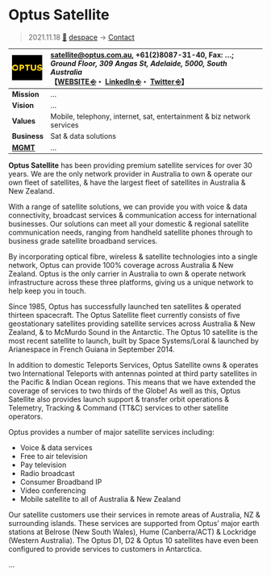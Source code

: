 # Optus Satellite
> 2021.11.18 [🚀](../../../index/index.md) [despace](../index.md) → [Contact](../contact.md)

|[![](../f/contact/o/optus_logo1_thumb.webp)](../f/contact/o/optus_logo1.webp)|<satellite@optus.com.au>, +61(2)8087-31-40, Fax: …;<br> *Ground Floor, 309 Angas St, Adelaide, 5000, South Australia*<br> 【[WEBSITE ⎆](https://www.optus.com.au/enterprise/networking/satellite)・ [LinkedIn ⎆](https://www.linkedin.com/showcase/3804785/)・ [Twitter ⎆](https://twitter.com/optusenterprise)】|
|:-|:-|
|**Mission**|…|
|**Vision**|…|
|**Values**|Mobile, telephony, internet, sat, entertainment & biz network services|
|**Business**|Sat & data solutions|
|**[MGMT](../mgmt.md)**|…|

**Optus Satellite** has been providing premium satellite services for over 30 years. We are the only network provider in Australia to own & operate our own fleet of satellites, & have the largest fleet of satellites in Australia & New Zealand.

With a range of satellite solutions, we can provide you with voice & data connectivity, broadcast services & communication access for international businesses. Our solutions can meet all your domestic & regional satellite communication needs, ranging from handheld satellite phones through to business grade satellite broadband services.

By incorporating optical fibre, wireless & satellite technologies into a single network, Optus can provide 100% coverage across Australia & New Zealand. Optus is the only carrier in Australia to own & operate network infrastructure across these three platforms, giving us a unique network to help keep you in touch.

Since 1985, Optus has successfully launched ten satellites & operated thirteen spacecraft. The Optus Satellite fleet currently consists of five geostationary satellites providing satellite services across Australia & New Zealand, & to McMurdo Sound in the Antarctic. The Optus 10 satellite is the most recent satellite to launch, built by Space Systems/Loral & launched by Arianespace in French Guiana in September 2014.

In addition to domestic Teleports Services, Optus Satellite owns & operates two International Teleports with antennas pointed at third party satellites in the Pacific & Indian Ocean regions. This means that we have extended the coverage of services to two thirds of the Globe! As well as this, Optus Satellite also provides launch support & transfer orbit operations & Telemetry, Tracking & Command (TT&C) services to other satellite operators.

Optus provides a number of major satellite services including:

   - Voice & data services
   - Free to air television
   - Pay television
   - Radio broadcast
   - Consumer Broadband IP
   - Video conferencing
   - Mobile satellite to all of Australia & New Zealand

Our satellite customers use their services in remote areas of Australia, NZ & surrounding islands. These services are supported from Optus’ major earth stations at Belrose (New South Wales), Hume (Canberra/ACT) & Lockridge (Western Australia). The Optus D1, D2 & Optus 10 satellites have even been configured to provide services to customers in Antarctica.

<p style="page-break-after:always"> </p>

…
